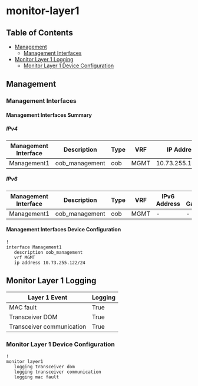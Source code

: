 # monitor-layer1

## Table of Contents

- [Management](#management)
  - [Management Interfaces](#management-interfaces)
- [Monitor Layer 1 Logging](#monitor-layer-1-logging)
  - [Monitor Layer 1 Device Configuration](#monitor-layer-1-device-configuration)

## Management

### Management Interfaces

#### Management Interfaces Summary

##### IPv4

| Management Interface | Description | Type | VRF | IP Address | Gateway |
| -------------------- | ----------- | ---- | --- | ---------- | ------- |
| Management1 | oob_management | oob | MGMT | 10.73.255.122/24 | 10.73.255.2 |

##### IPv6

| Management Interface | Description | Type | VRF | IPv6 Address | IPv6 Gateway |
| -------------------- | ----------- | ---- | --- | ------------ | ------------ |
| Management1 | oob_management | oob | MGMT | - | - |

#### Management Interfaces Device Configuration

```eos
!
interface Management1
   description oob_management
   vrf MGMT
   ip address 10.73.255.122/24
```

## Monitor Layer 1 Logging

| Layer 1 Event | Logging |
| ------------- | ------- |
| MAC fault | True |
| Transceiver DOM | True |
| Transceiver communication | True |

### Monitor Layer 1 Device Configuration

```eos
!
monitor layer1
   logging transceiver dom
   logging transceiver communication
   logging mac fault
```
